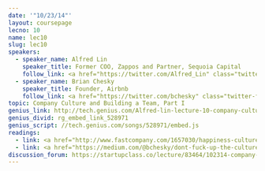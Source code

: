 ```yaml
---
date: '"10/23/14"'
layout: coursepage
lecno: 10
name: lec10
slug: lec10
speakers:
  - speaker_name: Alfred Lin
    speaker_title: Former COO, Zappos and Partner, Sequoia Capital
    follow_link: <a href="https://twitter.com/Alfred_Lin" class="twitter-follow-button" data-show-count="false" data-show-screen-name="true">Follow @Alfred_Lin</a>
  - speaker_name: Brian Chesky
    speaker_title: Founder, Airbnb
    follow_link: <a href="https://twitter.com/bchesky" class="twitter-follow-button" data-show-count="false" data-show-screen-name="true">Follow @bchesky</a>
topic: Company Culture and Building a Team, Part I
genius_link: http://tech.genius.com/Alfred-lin-lecture-10-company-culture-and-building-a-team-part-i-annotated
genius_divid: rg_embed_link_528971
genius_script: //tech.genius.com/songs/528971/embed.js
readings:
  - link: <a href="http://www.fastcompany.com/1657030/happiness-culture-zappos-isnt-company-its-mission">The Happiness Culture - Zappos isn’t a Company -- it’s a Mission</a>, Fast Company
  - link: <a href="https://medium.com/@bchesky/dont-fuck-up-the-culture-597cde9ee9d4">Don’t Fuck Up the Culture</a> by Brian Chesky
discussion_forum: https://startupclass.co/lecture/83464/102314-company-culture-and-building-a-team-part-ibrbalfred-linb-iformer-coo-zappos-and-partner-sequoia-capital------i
---
```

